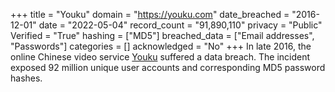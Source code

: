 +++
title = "Youku"
domain = "https://youku.com"
date_breached = "2016-12-01"
date = "2022-05-04"
record_count = "91,890,110"
privacy = "Public"
Verified = "True"
hashing = ["MD5"]
breached_data = ["Email addresses", "Passwords"]
categories = []
acknowledged = "No"
+++
In late 2016, the online Chinese video service <a href="http://www.youku.com" target="_blank" rel="noopener">Youku</a> suffered a data breach. The incident exposed 92 million unique user accounts and corresponding MD5 password hashes.
